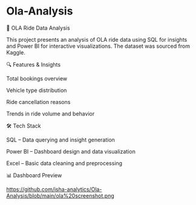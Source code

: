 # Ola-Analysis
🚖 OLA Ride Data Analysis

This project presents an analysis of OLA ride data using SQL for insights and Power BI for interactive visualizations. The dataset was sourced from Kaggle.

🔍 Features & Insights

Total bookings overview

Vehicle type distribution

Ride cancellation reasons

Trends in ride volume and behavior

🛠 Tech Stack

SQL – Data querying and insight generation

Power BI – Dashboard design and data visualization

Excel – Basic data cleaning and preprocessing

📊 Dashboard Preview

https://github.com/isha-analytics/Ola-Analysis/blob/main/ola%20screenshot.png
